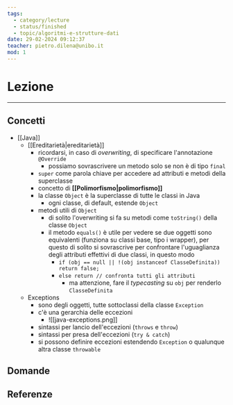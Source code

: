 ```yaml
---
tags:
  - category/lecture
  - status/finished
  - topic/algoritmi-e-strutture-dati
date: 29-02-2024 09:12:37
teacher: pietro.dilena@unibo.it
mod: 1
---
```

# Lezione
---
## Concetti
- [[Java]]
	- [[Ereditarietà|ereditarietà]]
		- ricordarsi, in caso di _overwriting_, di specificare l'annotazione `@Override`
			- possiamo sovrascrivere un metodo solo se non è di tipo `final`
		- `super` come parola chiave per accedere ad attributi e metodi della superclasse
		- concetto di **[[Polimorfismo|polimorfismo]]**
		- la classe `Object` è la superclasse di tutte le classi in Java
			- ogni classe, di default, estende `Object`
		- metodi utili di `Object`
			- di solito l'overwriting si fa su metodi come `toString()` della classe `Object`
			- il metodo `equals()` è utile per vedere se due oggetti sono equivalenti (funziona su classi base, tipo i wrapper), per questo di solito si sovrascrive per confrontare l'uguaglianza degli attributi effettivi di due classi, in questo modo
				- `if (obj == null || !(obj instanceof ClasseDefinita)) return false;`
				- `else return // confronta tutti gli attributi`
					- ma attenzione, fare il _typecasting_ su `obj` per renderlo `ClasseDefinita`
	- Exceptions
		- sono degli oggetti, tutte sottoclassi della classe `Exception`
		- c'è una gerarchia delle eccezioni
			- ![[java-exceptions.png]]
		- sintassi per lancio dell'eccezioni (`throws` e `throw`)
		- sintassi per presa dell'eccezioni (`try & catch`)
		- si possono definire eccezioni estendendo `Exception` o qualunque altra classe `throwable`

## Domande

## Referenze
